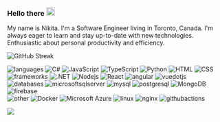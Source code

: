 
### Hello there <img src="https://user-images.githubusercontent.com/22433209/113253549-afc3f600-92c5-11eb-99c8-bb15bea70d4d.gif" width="20px">
My name is Nikita. I'm a Software Engineer living in Toronto, Canada. I'm always eager to learn and stay up-to-date with new technologies. Enthusiastic about personal productivity and efficiency.

![GitHub Streak](https://streak-stats.demolab.com/?user=n3nikita&theme=dark&hide_current_streak=true&hide_border=true&border_radius=10&background=0C1117)

![languages](https://img.shields.io/static/v1?label=&message=languages:&color=0C1117&style=flat-square)
![C#](https://img.shields.io/badge/-C%23-black?style=flat-square&logo=csharp)
![JavaScript](https://img.shields.io/badge/-JavaScript-black?style=flat-square&logo=javascript)
![TypeScript](https://img.shields.io/badge/-TypeScript-black?style=flat-square&logo=typescript)
![Python](https://img.shields.io/badge/-Python-black?style=flat-square&logo=Python)
![HTML](https://img.shields.io/badge/-HTML-black?style=flat-square&logo=html5)
![CSS](https://img.shields.io/badge/-CSS-black?style=flat-square&logo=css3)
<br />
![frameworks](https://img.shields.io/static/v1?label=&message=frameworks:&color=0C1117&style=flat-square)
![.NET](https://img.shields.io/badge/.NET-5C2D91?style=flat-square&logo=.net&logoColor=white)
![Nodejs](https://img.shields.io/badge/-Node.js-black?style=flat-square&logo=Node.js)
![React](https://img.shields.io/badge/-React-black?style=flat-square&logo=react)
![angular](https://img.shields.io/badge/-Angular-black?style=flat-square&logo=angular&logoColor=red)
![vuedotjs](https://img.shields.io/badge/-Vue.js-black?style=flat-square&logo=vuedotjs)
<br />
![databases](https://img.shields.io/static/v1?label=&message=databases:&color=0C1117&style=flat-square)
![microsoftsqlserver](https://img.shields.io/badge/-SQLServer-black?style=flat-square&logo=microsoftsqlserver)
![mysql](https://img.shields.io/badge/-MySQL-black?style=flat-square&logo=mysql)
![postgresql](https://img.shields.io/badge/-PostgreSQL-black?style=flat-square&logo=postgresql)
![MongoDB](https://img.shields.io/badge/-MongoDB-black?style=flat-square&logo=mongodb)
![firebase](https://img.shields.io/badge/-Firebase-black?style=flat-square&logo=firebase)
<br />
![other](https://img.shields.io/static/v1?label=&message=other:&color=0C1117&style=flat-square)
![Docker](https://img.shields.io/badge/-Docker-black?style=flat-square&logo=docker)
![Microsoft Azure](https://img.shields.io/badge/Microsoft%20Azure-232F7E?style=flat-square&logo=microsoft-azure)
![linux](https://img.shields.io/badge/-Linux-black?style=flat-square&logo=linux&logoColor=white)
![nginx](https://img.shields.io/badge/-nginx-black?style=flat-square&logo=nginx)
![githubactions](https://img.shields.io/badge/-CI/CD-black?style=flat-square&logo=githubactions)
<br />


<!-- ![Top Langs](https://github-readme-stats.vercel.app/api/top-langs/?username=n3nikita&hide=pascal,javascript&layout=compact&theme=dark&border_radius=10&hide_border=true&bg_color=0C1117) -->

<!-- ![n3nikita's GitHub stats](https://github-readme-stats.vercel.app/api?username=n3nikita&show_icons=true&theme=dark&hide_rank=true&border_radius=10&hide_border=true&bg_color=0C1117) -->


![](https://komarev.com/ghpvc/?username=n3nikita&style=flat&color=000000&label=visits)
